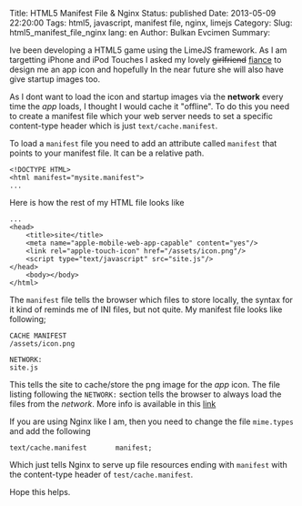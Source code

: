 Title: HTML5 Manifest File & Nginx
Status: published
Date: 2013-05-09 22:20:00
Tags: html5, javascript, manifest file, nginx, limejs
Category: 
Slug: html5_manifest_file_nginx
lang: en
Author: Bulkan Evcimen
Summary: 

Ive been developing a HTML5 game using the LimeJS framework. As I am targetting iPhone and iPod Touches I asked my lovely <del>girlfriend</del> [fiance](http://aurorachiarello.com) to design me an app icon and hopefully In the near future she will also have give startup images too.

As I dont want to load the icon and startup images via the __network__ every time the _app_ loads, I thought I would cache it "offline". To do this you need to create a manifest file which your web server needs to set a specific content-type header which is just `text/cache.manifest`.

To load a `manifest` file you need to add an attribute called `manifest` that points to your manifest file. It can be a relative path.

```
<!DOCTYPE HTML>
<html manifest="mysite.manifest">
...
```

Here is how the rest of my HTML file looks like

```
...
<head>
    <title>site</title>
    <meta name="apple-mobile-web-app-capable" content="yes"/>
    <link rel="apple-touch-icon" href="/assets/icon.png"/>
    <script type="text/javascript" src="site.js"/>
</head>
    <body></body>
</html>
```

The `manifest` file tells the browser which files to store locally, the syntax for it kind of reminds me of INI files, but not quite. My manifest file looks like following;

```
CACHE MANIFEST
/assets/icon.png

NETWORK:
site.js
```

This tells the site to cache/store the png image for the _app_ icon. The file listing following the `NETWORK:` section tells the browser to always load the files from the _network_.  More info is available in this [link](http://www.html5rocks.com/en/tutorials/appcache/beginner/)

If you are using Nginx like I am, then you need to change the file `mime.types` and add the following

```
text/cache.manifest       manifest;
```

Which just tells Nginx to serve up file resources ending with `manifest` with the content-type header of `test/cache.manifest`. 


Hope this helps.

